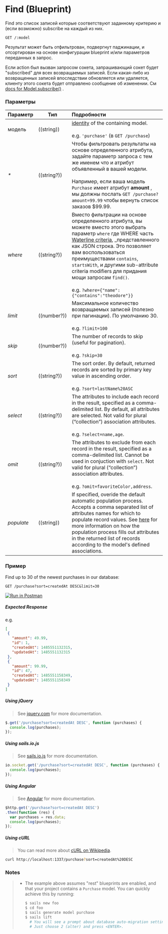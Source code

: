 # Find (Blueprint)

Find это список записей которые соответствуют заданному критерию и (если возможно) subscribe на каждый из них.

```usage
GET /:model
```

Результат может быть отфильтрован, подвергнут паджинации, и отсортирован на основе конфигурации blueprint и/или параметров переданных в запрос.

Если action был вызван запросом сокета, запрашивающий сокет будет "subscribed" для всех возвращаемых записей. Если какая-либо из возвращенных записей впоследствии обновляется или удаляется, клиенту этого сокета будет отправлено сообщение об изменении. См [docs for Model.subscribe()](https://github.com/balderdashy/sails-docs/blob/master/reference/ModelMethods.md#subscriberequestrecordscontexts) .


### Параметры

 Параметр      | Тип         | Подробности
 -------------- | ------------ |:---------------------------------
 модель         | ((string))   | [identity](https://github.com/tvortsa/sails-docs/edit/1.0/concepts/models-and-orm/model-settings#?identity) of the containing model.<br/><br/>e.g. `'purchase'` (в `GET /purchase`)
 _*_              | ((string?))   | Чтобы фильтровать результаты на основе определенного атрибута, задайте параметр запроса с тем же именем что и атрибут объявленный в вашей модели. <br/> <br/> Например, если ваша модель `Purchase` имеет атрибут **amount** , мы должны послать `GET /purchase?amount=99.99` чтобы вернуть список заказов $99.99.
 _where_          | ((string?))   | Вместо фильтрации на основе определенного атрибута, вы можете вместо этого выбрать параметр `where` где WHERE часть [Waterline criteria](http://sailsjs.com/documentation/concepts/models-and-orm/query-language), _представленного как JSON строка.  Это позволяет вам воспользоваться преимуществами `contains`, `startsWith`, и другими sub-attribute criteria modifiers для придания мощи запросам `find()`. <br/> <br/> e.g. `?where={"name":{"contains":"theodore"}}`
 _limit_          | ((number?))   | Максимальное количество возвращаемых записей (полезно при пагинации). По умолчанию 30. <br/> <br/> e.g. `?limit=100`
 _skip_           | ((number?))   | The number of records to skip (useful for pagination). <br/> <br/> e.g. `?skip=30`
 _sort_           | ((string?))   | The sort order. By default, returned records are sorted by primary key value in ascending order. <br/> <br/> e.g. `?sort=lastName%20ASC`
 _select_         | ((string?))   | The attributes to include each record in the result, specified as a comma-delimited list.  By default, all attributes are selected.  Not valid for plural (&ldquo;collection&rdquo;) association attributes.<br/> <br/> e.g. `?select=name,age`.
 _omit_           | ((string?))   | The attributes to exclude from each record in the result, specified as a comma-delimited list.  Cannot be used in conjuction with `select`.    Not valid for plural (&ldquo;collection&rdquo;) association attributes.<br/> <br/> e.g. `?omit=favoriteColor,address`.
 _populate_       | ((string))    | If specified, overide the default automatic population process. Accepts a comma separated list of attributes names for which to populate record values. See [here](http://sailsjs.com/documentation/concepts/models-and-orm/records#?populated-values) for more information on how the population process fills out attributes in the returned list of records according to the model's defined associations.



### Пример

Find up to 30 of the newest purchases in our database:

```text
GET /purchase?sort=createdAt DESC&limit=30
```

[![Run in Postman](https://s3.amazonaws.com/postman-static/run-button.png)](https://www.getpostman.com/run-collection/96217d0d747e536e49a4)

##### Expected Response

e.g.
```json
[
 {
   "amount": 49.99,
   "id": 1,
   "createdAt": 1485551132315,
   "updatedAt": 1485551132315
 },
 {
   "amount": 99.99,
   "id": 47,
   "createdAt": 1485551158349,
   "updatedAt": 1485551158349
 }
]
```


##### Using jQuery

> See [jquery.com](http://jquery.com/) for more documentation.

```javascript
$.get('/purchase?sort=createdAt DESC', function (purchases) {
  console.log(purchases);
});
```


##### Using sails.io.js

> See [sails.io.js](http://sailsjs.com/documentation/reference/web-sockets/socket-client) for more documentation.

```javascript
io.socket.get('/purchase?sort=createdAt DESC', function (purchases) {
  console.log(purchases);
});
```

##### Using Angular

> See [Angular](https://angularjs.org/) for more documentation.

```javascript
$http.get('/purchase?sort=createdAt DESC')
.then(function (res) {
  var purchases = res.data;
  console.log(purchases);
});
```


##### Using cURL

> You can read more about [cURL on Wikipedia](http://en.wikipedia.org/wiki/CURL).

```bash
curl http://localhost:1337/purchase?sort=createdAt%20DESC
```


### Notes

> + The example above assumes "rest" blueprints are enabled, and that your project contains a `Purchase` model.  You can quickly achieve this by running:
>
>   ```bash
>   $ sails new foo
>   $ cd foo
>   $ sails generate model purchase
>   $ sails lift
>     # You will see a prompt about database auto-migration settings.
>     # Just choose 2 (alter) and press <ENTER>.
>   ```


<docmeta name="displayName" value="find where">
<docmeta name="pageType" value="endpoint">

